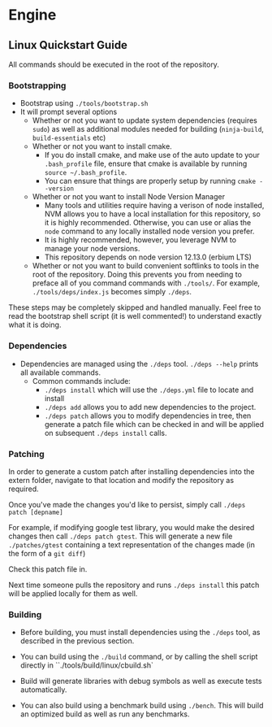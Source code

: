 # Engine

## Linux Quickstart Guide

All commands should be executed in the root of the repository.

### Bootstrapping
- Bootstrap using `./tools/bootstrap.sh`
- It will prompt several options
  - Whether or not you want to update system dependencies (requires `sudo`) as
    well as additional modules needed for building (`ninja-build`, `build-essentials`
    etc)
  - Whether or not you want to install cmake.
    - If you do install cmake, and make use of the auto update to your `.bash_profile`
      file, ensure that cmake is available by running `source ~/.bash_profile`.
    - You can ensure that things are properly setup by running `cmake --version`
  - Whether or not you want to install Node Version Manager
    - Many tools and utilities require having a verison of node installed, NVM
      allows you to have a local installation for this repository, so it is highly
      recommended.  Otherwise, you can use or alias the `node` command to any
      locally installed node version you prefer.
    - It is highly recommended, however, you leverage NVM to manage your node
      versions.
    - This repository depends on node version 12.13.0 (erbium LTS)
  - Whether or not you want to build convenient softlinks to tools in the root
    of the repository.  Doing this prevents you from needing to preface all of you
    command commands with `./tools/`.  For example, `./tools/deps/index.js` becomes
    simply `./deps`.

These steps may be completely skipped and handled manually.  Feel free to read
the bootstrap shell script (it is well commented!) to understand exactly what
it is doing.

### Dependencies

- Dependencies are managed using the `./deps` tool.  `./deps --help` prints all
  available commands.
  - Common commands include:
    - `./deps install` which will use the `./deps.yml` file to locate and install
    - `./deps add` allows you to add new dependencies to the project.
    - `./deps patch` allows you to modify dependencies in tree, then generate a
       patch file which can be checked in and will be applied on subsequent
       `./deps install` calls.

### Patching

In order to generate a custom patch after installing dependencies into the extern
folder, navigate to that location and modify the repository as required.

Once you've made the changes you'd like to persist, simply call `./deps patch [depname]`

For example, if modifying google test library, you would make the desired changes
then call `./deps patch gtest`.  This will generate a new file `./patches/gtest`
containing a text representation of the changes made (in the form of a `git diff`)

Check this patch file in.

Next time someone pulls the repository and runs `./deps install` this patch will
be applied locally for them as well.

### Building
- Before building, you must install dependencies using the `./deps` tool, as
  described in the previous section.

- You can build using the `./build` command, or by calling the shell script
  directly in ``./tools/build/linux/cbuild.sh`

- Build will generate libraries with debug symbols as well as execute tests
  automatically.

- You can also build using a benchmark build using `./bench`.  This will build
  an optimized build as well as run any benchmarks.
